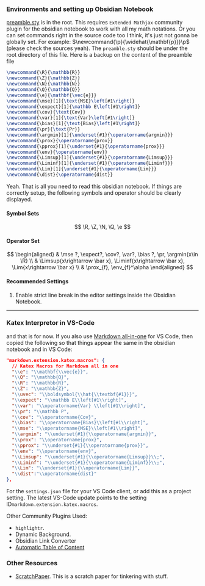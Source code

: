 ### **Environments and setting up Obsidian Notebook**

[preamble.sty](https://github.com/wei2912/obsidian-latex) is in the root. 
This requires `Extended Mathjax` community plugin for the obsidian notebook to work with all my math notations. Or you can set commands right in the source code too I think, it's just not gonna be globally set. 
For example: $\newcommand{\p}{\widehat{\mathbf{p}}}\p$ (please check the sources yeah). 
The `preamble.sty` should be under the root directory of this file. Here is a backup on the content of the preamble file

```latex 
\newcommand{\R}{\mathbb{R}}
\newcommand{\Z}{\mathbb{Z}}
\newcommand{\N}{\mathbb{N}}
\newcommand{\Q}{\mathbb{Q}}
\newcommand{\e}{\mathbf{\vec{e}}}
\newcommand{\mse}[1]{\text{MSE}\left[#1\right]}
\newcommand{\expect}[1]{\mathbb E\left[#1\right]}
\newcommand{\cov}{\text{Cov}}
\newcommand{\var}[1]{\text{Var}\left[#1\right]}
\newcommand{\bias}[1]{\text{Bias}\left[#1\right]}
\newcommand{\pr}{\text{Pr}}
\newcommand{\argmin}[1]{\underset{#1}{\operatorname{argmin}}}
\newcommand{\prox}{\operatorname{prox}}
\newcommand{\pprox}[1]{\underset{#1}{\operatorname{prox}}}
\newcommand{\env}{\operatorname{env}}
\newcommand{\Limsup}[1]{\underset{#1}{\operatorname{Limsup}}}
\newcommand{\Liminf}[1]{\underset{#1}{\operatorname{Liminf}}}
\newcommand{\Lim}[1]{\underset{#1}{\operatorname{Lim}}}
\newcommand{\dist}{\operatorname{dist}}
```

Yeah. That is all you need to read this obsidian notebook.
If things are correctly setup, the following symbols and operator should be clearly displayed. 
#### **Symbol Sets**

$$
\R, \Z, \N, \Q, \e
$$

#### **Operator Set**

$$
\begin{aligned}
	& \mse ?, \expect?, \cov?, \var?, \bias ?, \pr, \argmin{x\in \R}
	\\
	& \Limsup{x\rightarrow \bar x}, \Liminf{x\rightarrow \bar x}, \Lim{x\rightarrow \bar x}
	\\
	& \prox_{f}, \env_{f}^\alpha
\end{aligned}
$$

#### **Recommended Settings**
1. Enable strict line break in the editor settings inside the Obsidian Notebook. 


---
### **Katex Interpretor in VS-Code**
and that is for now. If you also use [Markdown all-in-one](https://marketplace.visualstudio.com/items?itemName=yzhang.markdown-all-in-one) for VS Code, then copied the following so that things appear the same in the obsidian notebook and in VS Code: 

```json
"markdown.extension.katex.macros": {
  // Katex Macros for Markdown all in one
  "\\e": "\\mathbf{\\vec{e}}",
  "\\Q": "\\mathbb{Q}",
  "\\R": "\\mathbb{R}",
  "\\Z": "\\mathbb{Z}",
  "\\uvec": "\\boldsymbol{\\hat{\\textbf{#1}}}",
  "\\expect": "\\mathbb E\\left[#1\\right]",
  "\\var": "\\operatorname{Var} \\left[#1\\right]",
  "\\pr": "\\mathbb P",
  "\\cov": "\\operatorname{Cov}",
  "\\bias": "\\operatorname{Bias}\\left[#1\\right]",
  "\\mse": "\\operatorname{MSE}\\left[#1\\right]", 
  "\\argmin": "\\underset{#1}{\\operatorname{argmin}}",
  "\\prox": "\\operatorname{prox}", 
  "\\pprox": "\\underset{#1}{\\operatorname{prox}}",
  "\\env": "\\operatorname{env}", 
  "\\Limsup": "\\underset{#1}{\\operatorname{Limsup}}\\;",
  "\\Liminf": "\\underset{#1}{\\operatorname{Liminf}}\\;", 
  "\\Lim": "\\underset{#1}{\\operatorname{Lim}}",
  "\\dist":"\\operatorname{dist}"
},
```

For the `settings.json` file for your VS Code client, or add this as a project setting. The latest VS-Code update points to the setting ID`markdown.extension.katex.macros`. 

Other Community Plugins Used: 
- `highlightr`. 
- Dynamic Background. 
- Obsidian Link Converter
- [Automatic Table of Content](https://github.com/johansatge/obsidian-automatic-table-of-contents)

### **Other Resources**
- [ScratchPaper](ScratchPaper.md). This is a scratch paper for tinkering with stuff. 